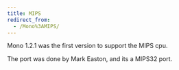 ```yaml
---
title: MIPS
redirect_from:
  - /Mono%3AMIPS/
---
```


Mono 1.2.1 was the first version to support the MIPS cpu.

The port was done by Mark Easton, and its a MIPS32 port.
